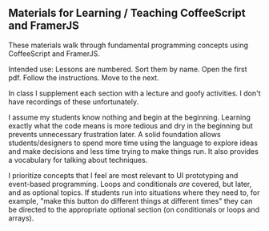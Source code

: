 ## Materials for Learning / Teaching CoffeeScript and FramerJS

These materials walk through fundamental programming concepts using CoffeeScript and FramerJS. 

Intended use: Lessons are numbered. Sort them by name. Open the first pdf. Follow the instructions. Move to the next. 

In class I supplement each section with a lecture and goofy activities. I don't have recordings of these unfortunately. 

I assume my students know nothing and begin at the beginning. Learning exactly what the code means is more tedious and dry in the beginning but prevents unnecessary frustration later. A solid foundation allows students/designers to spend more time using the language to explore ideas and make decisions and less time trying to make things run. It also provides a vocabulary for talking about techniques.

I prioritize concepts that I feel are most relevant to UI prototyping and event-based programming. Loops and conditionals *are* covered, but later, and as optional topics. If students run into situations where they need to, for example, "make this button do different things at different times" they can be directed to the appropriate optional section (on conditionals or loops and arrays). 
